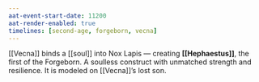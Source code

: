 ```yaml
---
aat-event-start-date: 11200
aat-render-enabled: true
timelines: [second-age, forgeborn, vecna]
---
```



[[Vecna]] binds a [[soul]] into Nox Lapis — creating **[[Hephaestus]]**, the first of the Forgeborn. A soulless construct with unmatched strength and resilience. It is modeled on [[Vecna]]’s lost son.
